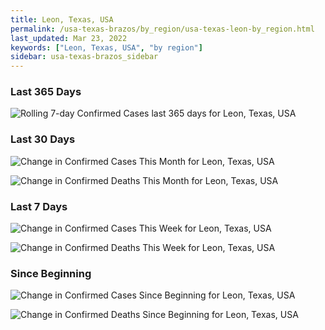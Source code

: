 ```yaml
---
title: Leon, Texas, USA
permalink: /usa-texas-brazos/by_region/usa-texas-leon-by_region.html
last_updated: Mar 23, 2022
keywords: ["Leon, Texas, USA", "by region"]
sidebar: usa-texas-brazos_sidebar
---
```


<h3>Last 365 Days</h3>

![Rolling 7-day Confirmed Cases last 365 days for Leon, Texas, USA](/covid_tracker/images/graphs/usa-texas-leon-weekly_totals_graph.png)

<h3>Last 30 Days</h3>

![Change in Confirmed Cases This Month for Leon, Texas, USA](/covid_tracker/images/graphs/usa-texas-leon-delta_confirmed-30_days_graph.png)

![Change in Confirmed Deaths This Month for Leon, Texas, USA](/covid_tracker/images/graphs/usa-texas-leon-delta_deaths-30_days_graph.png)

<h3>Last 7 Days</h3>

![Change in Confirmed Cases This Week for Leon, Texas, USA](/covid_tracker/images/graphs/usa-texas-leon-delta_confirmed-7_days_graph.png)

![Change in Confirmed Deaths This Week for Leon, Texas, USA](/covid_tracker/images/graphs/usa-texas-leon-delta_deaths-7_days_graph.png)

<h3>Since Beginning</h3>

![Change in Confirmed Cases Since Beginning for Leon, Texas, USA](/covid_tracker/images/graphs/usa-texas-leon-delta_confirmed-since_beginning_graph.png)

![Change in Confirmed Deaths Since Beginning for Leon, Texas, USA](/covid_tracker/images/graphs/usa-texas-leon-delta_deaths-since_beginning_graph.png)
